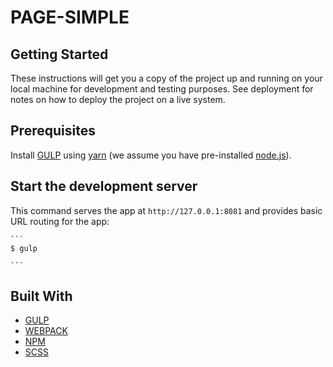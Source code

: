 # PAGE-SIMPLE

## Getting Started

These instructions will get you a copy of the project up and running on your local machine for development and testing purposes. See deployment for notes on how to deploy the project on a live system.

## Prerequisites

Install [GULP](https://gulpjs.com/) using
[yarn](https://yarnpkg.com/lang/en/) (we assume you have pre-installed [node.js](https://nodejs.org)).
   
## Start the development server

This command serves the app at `http://127.0.0.1:8081` and provides basic URL
routing for the app:

    ```
    $ gulp
    
    ```


## Built With

* [GULP](https://gulpjs.com/)
* [WEBPACK](https://webpack.js.org/)
* [NPM](https://www.npmjs.com/)
* [SCSS](https://sass-lang.com/)